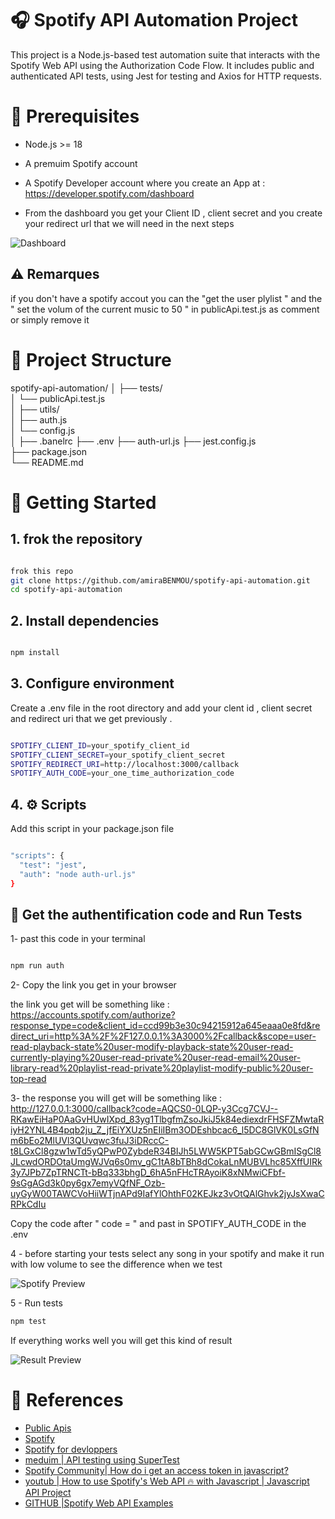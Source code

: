 # 🎧 Spotify API Automation Project

This project is a Node.js-based test automation suite that interacts with the Spotify Web API using the Authorization Code Flow. It includes public and authenticated API tests, using Jest for testing and Axios for HTTP requests. 

# 📌 Prerequisites
   
  -  Node.js >= 18

  -  A premuim Spotify account 

  -  A Spotify Developer account where you create an App at : https://developer.spotify.com/dashboard

  -   From the dashboard you get your Client ID , client secret and you create your redirect url  that we will need in the next steps 
  
  ![Dashboard](https://res.cloudinary.com/dsfoania5/image/upload/v1746188614/Capture_d_%C3%A9cran_2025-05-02_132304_cymhym.png)


## ⚠️ Remarques

if you don't have a spotify accout you can the "get the user plylist " and the " set the volum of the current music to 50 " in publicApi.test.js as comment or simply remove it 



# 📁 Project Structure

spotify-api-automation/
│
├── tests/                   
│   └── publicApi.test.js     
│
├── utils/                   
│   ├── auth.js               
│   └── config.js             
│
├── .banelrc
├── .env 
├── auth-url.js
├── jest.config.js            
├── package.json              
└── README.md                


# 🚀 Getting Started

## 1. **frok the repository**

```bash

frok this repo 
git clone https://github.com/amiraBENMOU/spotify-api-automation.git
cd spotify-api-automation

```

## 2. **Install dependencies**

```bash

npm install

```

## 3. **Configure environment**

 Create a .env file in the root directory and  add your clent id , client secret and redirect uri that we get previously  .

```bash

SPOTIFY_CLIENT_ID=your_spotify_client_id
SPOTIFY_CLIENT_SECRET=your_spotify_client_secret
SPOTIFY_REDIRECT_URI=http://localhost:3000/callback
SPOTIFY_AUTH_CODE=your_one_time_authorization_code

```
## 4. **⚙️ Scripts** 


Add this script in  your package.json file 

```bash

"scripts": {
  "test": "jest",
  "auth": "node auth-url.js"
}

```
## 🧪 Get the authentification code and Run Tests

1- past this code in your terminal  

```bash

npm run auth

```
2- Copy the link you get in your browser 

the link you get will be something like : https://accounts.spotify.com/authorize?response_type=code&client_id=ccd99b3e30c94215912a645eaaa0e8fd&redirect_uri=http%3A%2F%2F127.0.0.1%3A3000%2Fcallback&scope=user-read-playback-state%20user-modify-playback-state%20user-read-currently-playing%20user-read-private%20user-read-email%20user-library-read%20playlist-read-private%20playlist-modify-public%20user-top-read

3- the response you will get will be something like : http://127.0.0.1:3000/callback?code=AQCS0-0LQP-y3Ccg7CVJ--RKawEiHaP0AaGvHUwIXpd_83yg1TlbgfmZsoJkiJ5k84ediexdrFHSFZMwtaRiyH2YNL4B4pqb2ju_Z_jfEiYXUz5nEIiIBm3ODEshbcac6_l5DC8GlVK0LsGfNm6bEo2MlUVl3QUvqwc3fuJ3iDRccC-t8LGxCl8gzw1wTd5yQPwP0ZybdeR34BIJh5LWW5KPT5abGCwGBmISgCl8JLcwdORDOtaUmgWJVq6s0mv_gC1tA8bTBh8dCokaLnMUBVLhc85XffUIRk3y7JPb7ZpTRNCTt-bBq333bhgD_6hA5nFHcTRAyoiK8xNMwiCFbf-9sGgAGd3k0py6gx7emyVQfNF_Ozb-uyGyW00TAWCVoHiiWTjnAPd9IafYlOhthF02KEJkz3vOtQAlGhvk2jyJsXwaCRPkCdIu

Copy the code after " code = " and past in SPOTIFY_AUTH_CODE in the .env 

4 - before starting your tests select any song in your spotify and make it run with low volume 
to see the difference when we test 

![Spotify Preview](https://res.cloudinary.com/dsfoania5/image/upload/v1746188464/Capture_d_%C3%A9cran_2025-05-02_131540_bffnnr.png)

5 - Run tests

```bash
npm test

```
If everything works well you will get this kind of result 

![Result Preview](https://res.cloudinary.com/dsfoania5/image/upload/v1746189649/Capture_d_%C3%A9cran_2025-05-02_134027_sjoshu.png)

# 📖 References
- [Public Apis](https://github.com/public-apis/public-apis?tab=readme-ov-file)
- [Spotify](https://open.spotify.com/intl-fr)
- [Spotify for devloppers](https://developer.spotify.com/)
- [meduim | API testing using SuperTest](https://developer.spotify.com/)
- [Spotify Community| How do i get an access token in javascript?](https://community.spotify.com/t5/Spotify-for-Developers/How-do-i-get-an-access-token-in-javascript/td-p/5594298)
- [youtub | How to use Spotify's Web API 🔥 with Javascript | Javascript API Project](https://www.youtube.com/watch?v=0dmS0He_czs)
- [GITHUB |Spotify Web API Examples](https://github.com/spotify/web-api-examples/tree/master)
